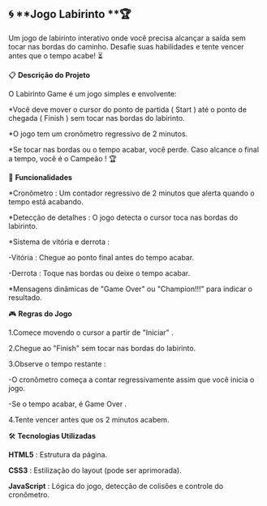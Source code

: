    🌀 **Jogo Labirinto **🏆
 ---  
Um jogo de labirinto interativo onde você precisa alcançar a saída sem tocar nas bordas do caminho.
Desafie suas habilidades e tente vencer antes que o tempo acabe! ⏳


  📋 **Descrição do Projeto**
  
O Labirinto Game é um jogo simples e envolvente:

*Você deve mover o cursor do ponto de partida ( Start ) até o ponto de chegada ( Finish ) sem tocar nas bordas do labirinto.

*O jogo tem um cronômetro regressivo de 2 minutos.

*Se tocar nas bordas ou o tempo acabar, você perde. Caso alcance o final a tempo, você é o Campeão ! 🏆


 🚀 **Funcionalidades**
 
*Cronômetro : Um contador regressivo de 2 minutos que alerta quando o tempo está acabando.

*Detecção de detalhes : O jogo detecta o cursor toca nas bordas do labirinto.

*Sistema de vitória e derrota :

-Vitória : Chegue ao ponto final antes do tempo acabar.

-Derrota : Toque nas bordas ou deixe o tempo acabar.

*Mensagens dinâmicas de "Game Over" ou "Champion!!!" para indicar o resultado.


 🎮 **Regras do Jogo**
 
1.Comece movendo o cursor a partir de "Iniciar" .

2.Chegue ao "Finish" sem tocar nas bordas do labirinto.

3.Observe o tempo restante :

-O cronômetro começa a contar regressivamente assim que você inicia o jogo.

-Se o tempo acabar, é Game Over .

4.Tente vencer antes que os 2 minutos acabem.

 🛠️ **Tecnologias Utilizadas**
 
**HTML5** : Estrutura da página.

**CSS3** : Estilização do layout (pode ser aprimorada).

**JavaScript** : Lógica do jogo, detecção de colisões e controle do cronômetro.


